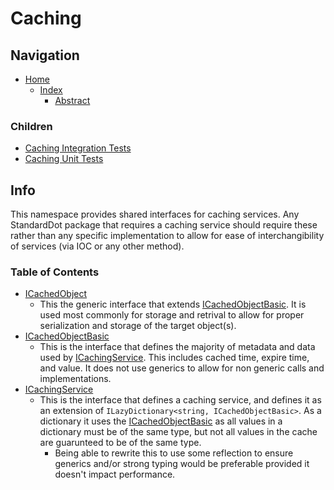 # Caching

## Navigation

* [Home](/README.md)
	* [Index](/docs/Index.md)
		* [Abstract](/src/Abstract/README.md)

### Children

* [Caching Integration Tests](/src/AbstractIntegrationTests/Caching/README.md)
* [Caching Unit Tests](/src/AbstractUnitTests/Caching/README.md)

## Info

This namespace provides shared interfaces for caching services. Any StandardDot package that requires a caching service should require these rather than any specific implementation to allow for ease of interchangibility of services (via IOC or any other method).

### Table of Contents

* [ICachedObject](/src/Abstract/Caching/ICachedObject.cs)
	* This the generic interface that extends [ICachedObjectBasic](/src/Abstract/Caching/ICachedObjectBasic.cs). It is used most commonly for storage and retrival to allow for proper serialization and storage of the target object(s).
* [ICachedObjectBasic](/src/Abstract/Caching/ICachedObjectBasic.cs)
	* This is the interface that defines the majority of metadata and data used by [ICachingService](/src/Abstract/Caching/ICachingService.cs). This includes cached time, expire time, and value. It does not use generics to allow for non generic calls and implementations.
* [ICachingService](/src/Abstract/Caching/ICachingService.cs)
	* This is the interface that defines a caching service, and defines it as an extension of `ILazyDictionary<string, ICachedObjectBasic>`. As a dictionary it uses the [ICachedObjectBasic](/src/Abstract/Caching/ICachedObjectBasic.cs) as all values in a dictionary must be of the same type, but not all values in the cache are guarunteed to be of the same type.
		* Being able to rewrite this to use some reflection to ensure generics and/or strong typing would be preferable provided it doesn't impact performance.